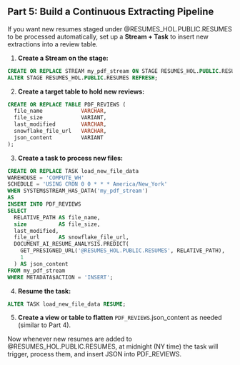 ## Part 5: Build a Continuous Extracting Pipeline
If you want new resumes staged under @RESUMES_HOL.PUBLIC.RESUMES to be processed automatically, set up a **Stream + Task** to insert new extractions into a review table.

1. **Create a Stream on the stage:**

```sql
CREATE OR REPLACE STREAM my_pdf_stream ON STAGE RESUMES_HOL.PUBLIC.RESUMES;
ALTER STAGE RESUMES_HOL.PUBLIC.RESUMES REFRESH;
```

2. **Create a target table to hold new reviews:**

```sql
CREATE OR REPLACE TABLE PDF_REVIEWS (
  file_name            VARCHAR,
  file_size            VARIANT,
  last_modified        VARCHAR,
  snowflake_file_url   VARCHAR,
  json_content         VARIANT
);
```

3. **Create a task to process new files:**

```sql
CREATE OR REPLACE TASK load_new_file_data
WAREHOUSE = 'COMPUTE_WH'
SCHEDULE = 'USING CRON 0 0 * * * America/New_York'
WHEN SYSTEM$STREAM_HAS_DATA('my_pdf_stream')
AS
INSERT INTO PDF_REVIEWS
SELECT
  RELATIVE_PATH AS file_name,
  size          AS file_size,
  last_modified,
  file_url      AS snowflake_file_url,
  DOCUMENT_AI_RESUME_ANALYSIS.PREDICT(
    GET_PRESIGNED_URL('@RESUMES_HOL.PUBLIC.RESUMES', RELATIVE_PATH),
    1
  ) AS json_content
FROM my_pdf_stream
WHERE METADATA$ACTION = 'INSERT';
```

4. **Resume the task:**

```sql
ALTER TASK load_new_file_data RESUME;
```

5. **Create a view or table to flatten** `PDF_REVIEWS`.json_content as needed (similar to Part 4).

Now whenever new resumes are added to @RESUMES_HOL.PUBLIC.RESUMES, at midnight (NY time) the task will trigger, process them, and insert JSON into PDF_REVIEWS.
